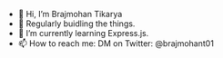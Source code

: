 - 👋 Hi, I’m Brajmohan Tikarya
- 👀 Regularly buidling the things.
- 🌱 I’m currently learning Express.js.
- 📫 How to reach me: DM on Twitter: @brajmohant01

<!---
brajmohanT/brajmohanT is a ✨ special ✨ repository because its `README.md` (this file) appears on your GitHub profile.
You can click the Preview link to take a look at your changes.
--->

